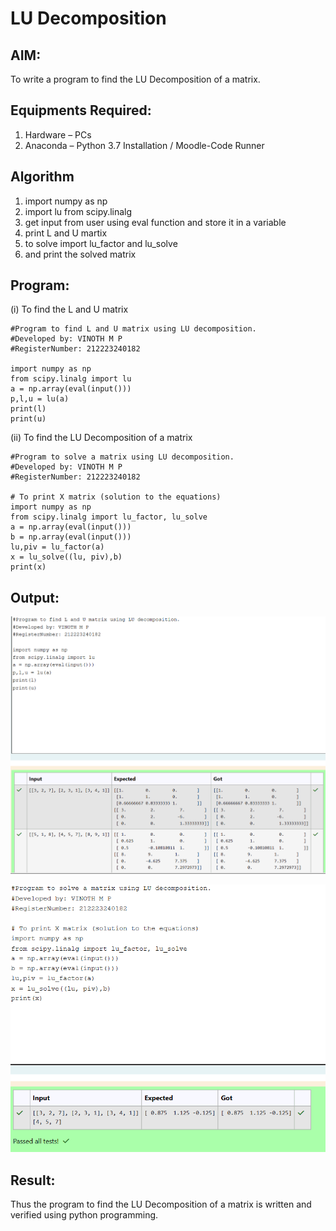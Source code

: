 # LU Decomposition 

## AIM:
To write a program to find the LU Decomposition of a matrix.

## Equipments Required:
1. Hardware – PCs
2. Anaconda – Python 3.7 Installation / Moodle-Code Runner

## Algorithm
1. import numpy as np 
2. import lu from scipy.linalg
3. get input from user using eval function and store it in a variable
4. print L and U martix 
5. to solve import lu_factor and lu_solve
6. and print the solved matrix

## Program:
(i) To find the L and U matrix
```
#Program to find L and U matrix using LU decomposition.
#Developed by: VINOTH M P
#RegisterNumber: 212223240182

import numpy as np
from scipy.linalg import lu
a = np.array(eval(input()))
p,l,u = lu(a)
print(l)
print(u)
```
(ii) To find the LU Decomposition of a matrix
```
#Program to solve a matrix using LU decomposition.
#Developed by: VINOTH M P 
#RegisterNumber: 212223240182

# To print X matrix (solution to the equations)
import numpy as np
from scipy.linalg import lu_factor, lu_solve
a = np.array(eval(input()))
b = np.array(eval(input()))
lu,piv = lu_factor(a)
x = lu_solve((lu, piv),b)
print(x)
```

## Output:
![alt text](image.png)

![alt text](image-1.png)
## Result:
Thus the program to find the LU Decomposition of a matrix is written and verified using python programming.

